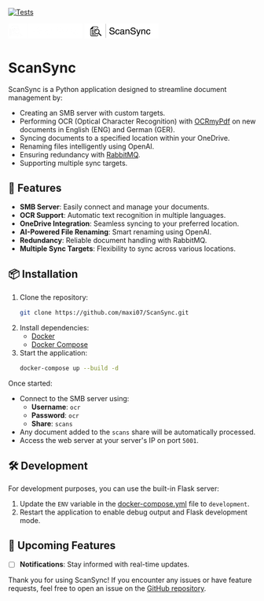 [![Tests](https://github.com/maxi07/ScanSync/actions/workflows/pytest.yml/badge.svg)](https://github.com/maxi07/ScanSync/actions/workflows/pytest.yml)

<img src="web_service/src/static/images/ScanSync_logo_white.png#gh-dark-mode-only" width="30%">
<img src="web_service/src/static/images/ScanSync_logo_black.png#gh-light-mode-only" width="30%">

# ScanSync

ScanSync is a Python application designed to streamline document management by:
- Creating an SMB server with custom targets.
- Performing OCR (Optical Character Recognition) with [OCRmyPdf](https://github.com/ocrmypdf/OCRmyPDF) on new documents in English (ENG) and German (GER).
- Syncing documents to a specified location within your OneDrive.
- Renaming files intelligently using OpenAI.
- Ensuring redundancy with [RabbitMQ](https://www.rabbitmq.com).
- Supporting multiple sync targets.


## 🚀 Features
- **SMB Server**: Easily connect and manage your documents.
- **OCR Support**: Automatic text recognition in multiple languages.
- **OneDrive Integration**: Seamless syncing to your preferred location.
- **AI-Powered File Renaming**: Smart renaming using OpenAI.
- **Redundancy**: Reliable document handling with RabbitMQ.
- **Multiple Sync Targets**: Flexibility to sync across various locations.


## 📦 Installation

1. Clone the repository:
   ```bash
   git clone https://github.com/maxi07/ScanSync.git
   ```
2. Install dependencies:
   - [Docker](https://www.docker.com)
   - [Docker Compose](https://docs.docker.com/compose/install/)
3. Start the application:
   ```bash
   docker-compose up --build -d
   ```

Once started:
- Connect to the SMB server using:
  - **Username**: `ocr`
  - **Password**: `ocr`
  - **Share**: `scans`
- Any document added to the `scans` share will be automatically processed.
- Access the web server at your server's IP on port `5001`.


## 🛠 Development

For development purposes, you can use the built-in Flask server:
1. Update the `ENV` variable in the [docker-compose.yml](/docker-compose.yml) file to `development`.
2. Restart the application to enable debug output and Flask development mode.


## 🔮 Upcoming Features
- [ ] **Notifications**: Stay informed with real-time updates.


Thank you for using ScanSync! If you encounter any issues or have feature requests, feel free to open an issue on the [GitHub repository](https://github.com/maxi07/ScanSync).